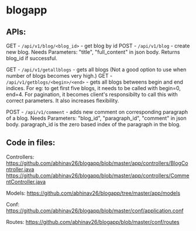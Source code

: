 # blogapp

## APIs:

GET   -  `/api/v1/blog/<blog_id>`             - get blog by id
POST  -  `/api/v1/blog`                       - create new blog. Needs Parameters: "title", "full_content" in json body. Returns blog_id if successful.

GET   -  `/api/v1/getallblogs`                - gets all blogs (Not a good option to use when number of blogs becomes very high.)
GET   -  `/api/v1/getblogs/<begin>/<end>`     - gets all blogs betweens begin and end indices. For eg: to get first five blogs, it needs to be called with begin=0, end=4. For pagination, it becomes client's responsibilty to call this with correct parameters. It also increases flexibility.

POST  -  `/api/v1/comment`                    - adds new comment on corresponding paragraph of a blog. Needs Parameters: "blog_id", "paragraph_id", "comment" in json body. paragraph_id is the zero based index of the paragraph in the blog.



## Code in files:

Controllers:
https://github.com/abhinav26/blogapp/blob/master/app/controllers/BlogController.java
https://github.com/abhinav26/blogapp/blob/master/app/controllers/CommentController.java

Models:
https://github.com/abhinav26/blogapp/tree/master/app/models

Conf: 
https://github.com/abhinav26/blogapp/blob/master/conf/application.conf

Routes:
https://github.com/abhinav26/blogapp/blob/master/conf/routes
